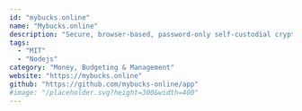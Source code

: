 ```yaml
---
id: "mybucks.online"
name: "Mybucks.online"
description: "Secure, browser-based, password-only self-custodial cryptocurrency wallet."
tags:
  - "MIT"
  - "Nodejs"
category: "Money, Budgeting & Management"
website: "https://mybucks.online"
github: "https://github.com/mybucks-online/app"
#image: "/placeholder.svg?height=300&width=400"
---
```


